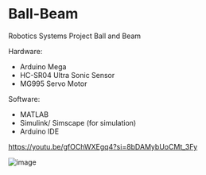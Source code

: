 # Ball-Beam
Robotics Systems Project Ball and Beam

Hardware:
- Arduino Mega
- HC-SR04 Ultra Sonic Sensor
- MG995 Servo Motor

Software:
- MATLAB
- Simulink/ Simscape (for simulation)
- Arduino IDE

https://youtu.be/gfOChWXEgq4?si=8bDAMybUoCMt_3Fy


![image](https://github.com/user-attachments/assets/809b4c21-f9b5-4150-92bf-e24fed159246)

